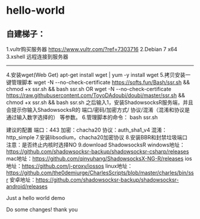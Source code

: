 # hello-world
## 自建梯子：
1.vultr购买服务器 https://www.vultr.com/?ref=7303716
2.Debian 7 x64
3.xshell 远程连接到服务器
***
4.安装wget(Web Get)
apt-get install wget    | yum -y install wget
5.拷贝安装一键管理脚本
wget -N --no-check-certificate https://softs.fun/Bash/ssr.sh && chmod +x ssr.sh && bash ssr.sh
OR
wget -N --no-check-certificate https://raw.githubusercontent.com/ToyoDAdoubi/doubi/master/ssr.sh && chmod +x ssr.sh && bash ssr.sh
之后输入1，安装ShadowsocksR服务端，并且会提示你输入ShadowsocksR的 端口/密码/加密方式/ 协议/混淆（混淆和协议是通过输入数字选择的） 等参数。
6.管理脚本的命令：
bash ssr.sh

建议的配置
端口：443
加密：chacha20
协议：auth_sha1_v4
混淆：http_simple
7.安装libsodium，chacha20加密协议
8.安装BBR和封禁垃圾端口
注意：是否终止内核时选择NO
9.download ShadowsocksR 
windows地址：https://github.com/shadowsocksr-backup/shadowsocksr-csharp/releases
mac地址：https://github.com/qinyuhang/ShadowsocksX-NG-R/releases
ios地址：https://github.com/j-proxy/iossos
linux地址：https://github.com/the0demiurge/CharlesScripts/blob/master/charles/bin/ssr
安卓地址：https://github.com/shadowsocksr-backup/shadowsocksr-android/releases


Just a hello world demo 

Do some changes! thank you
